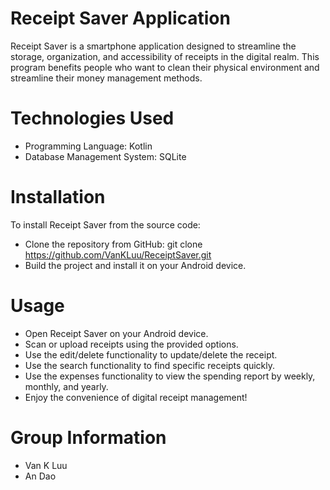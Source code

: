 # Receipt Saver Application
Receipt Saver is a smartphone application designed to streamline the storage, organization, and accessibility of receipts in the digital realm. This program benefits people who want to clean their physical environment and streamline their money management methods. 
# Technologies Used
* Programming Language: Kotlin
* Database Management System: SQLite
# Installation
To install Receipt Saver from the source code:
* Clone the repository from GitHub: git clone <https://github.com/VanKLuu/ReceiptSaver.git>
* Build the project and install it on your Android device.
# Usage
* Open Receipt Saver on your Android device.
* Scan or upload receipts using the provided options.
* Use the edit/delete functionality to update/delete the receipt.
* Use the search functionality to find specific receipts quickly.
* Use the expenses functionality to view the spending report by weekly, monthly, and yearly.
* Enjoy the convenience of digital receipt management!
# Group Information
* Van K Luu
* An Dao

